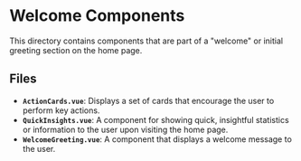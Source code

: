 # Welcome Components

This directory contains components that are part of a "welcome" or initial greeting section on the home page.

## Files

- **`ActionCards.vue`**: Displays a set of cards that encourage the user to perform key actions.
- **`QuickInsights.vue`**: A component for showing quick, insightful statistics or information to the user upon visiting the home page.
- **`WelcomeGreeting.vue`**: A component that displays a welcome message to the user. 